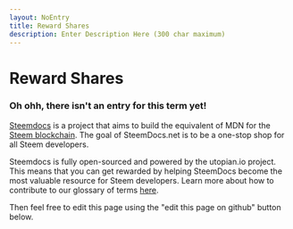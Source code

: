 ```yaml
---
layout: NoEntry
title: Reward Shares
description: Enter Description Here (300 char maximum)
---
```

# Reward Shares

### Oh ohh, there isn't an entry for this term yet! 

[Steemdocs](https://github.com/steemdocs/steemdocs) is a project that aims to build the equivalent of MDN for the [Steem blockchain](/glossary/steem-blockchain.md). The goal of SteemDocs.net is to be a one-stop shop for all Steem developers.

Steemdocs is fully open-sourced and powered by the utopian.io project. This means that you can get rewarded by helping SteemDocs become the most valuable resource for Steem developers. Learn more about how to contribute to our glossary of terms [here](https://github.com/steemdocs/steemdocs/blob/master/docs/GLOSSARY_CONTRIBUTING.md).

Then feel free to edit this page using the "edit this page on github" button below.
